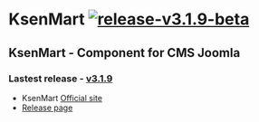 KsenMart [![release-v3.1.9-beta](http://img.shields.io/badge/release-v3.1.9--beta-blue.svg)](https://github.com/ldmco/KsenMart/releases/tag/v3.1.9-beta)
========

## KsenMart - Component for CMS Joomla 

### Lastest release - [v3.1.9](https://github.com/ldmco/KsenMart/releases/tag/v3.1.9-beta)

 * KsenMart [Official site](http://ksenmart.ru/)
 * [Release page](https://github.com/ldmco/KsenMart/releases)
